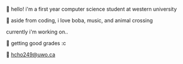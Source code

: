 🐰 hello! i'm a first year computer science student at western university

🌷 aside from coding, i love boba, music, and animal crossing

currently i'm working on..

📎 getting good grades :c


💌 hcho249@uwo.ca
